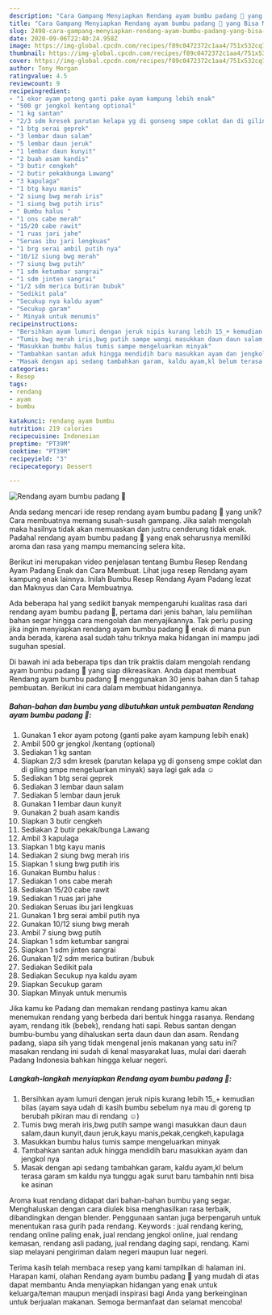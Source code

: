 ```yaml
---
description: "Cara Gampang Menyiapkan Rendang ayam bumbu padang 🍗 yang Bisa Manjain Lidah"
title: "Cara Gampang Menyiapkan Rendang ayam bumbu padang 🍗 yang Bisa Manjain Lidah"
slug: 2498-cara-gampang-menyiapkan-rendang-ayam-bumbu-padang-yang-bisa-manjain-lidah
date: 2020-09-06T22:40:24.958Z
image: https://img-global.cpcdn.com/recipes/f89c0472372c1aa4/751x532cq70/rendang-ayam-bumbu-padang-🍗-foto-resep-utama.jpg
thumbnail: https://img-global.cpcdn.com/recipes/f89c0472372c1aa4/751x532cq70/rendang-ayam-bumbu-padang-🍗-foto-resep-utama.jpg
cover: https://img-global.cpcdn.com/recipes/f89c0472372c1aa4/751x532cq70/rendang-ayam-bumbu-padang-🍗-foto-resep-utama.jpg
author: Tony Morgan
ratingvalue: 4.5
reviewcount: 9
recipeingredient:
- "1 ekor ayam potong ganti pake ayam kampung lebih enak"
- "500 gr jengkol kentang optional"
- "1 kg santan"
- "2/3 sdm kresek parutan kelapa yg di gonseng smpe coklat dan di giling smpe mengeluarkan minyak saya lagi gak ada "
- "1 btg serai geprek"
- "3 lembar daun salam"
- "5 lembar daun jeruk"
- "1 lembar daun kunyit"
- "2 buah asam kandis"
- "3 butir cengkeh"
- "2 butir pekakbunga Lawang"
- "3 kapulaga"
- "1 btg kayu manis"
- "2 siung bwg merah iris"
- "1 siung bwg putih iris"
- " Bumbu halus "
- "1 ons cabe merah"
- "15/20 cabe rawit"
- "1 ruas jari jahe"
- "Seruas ibu jari lengkuas"
- "1 brg serai ambil putih nya"
- "10/12 siung bwg merah"
- "7 siung bwg putih"
- "1 sdm ketumbar sangrai"
- "1 sdm jinten sangrai"
- "1/2 sdm merica butiran bubuk"
- "Sedikit pala"
- "Secukup nya kaldu ayam"
- "Secukup garam"
- " Minyak untuk menumis"
recipeinstructions:
- "Bersihkan ayam lumuri dengan jeruk nipis kurang lebih 15_+ kemudian bilas (ayam saya udah di kasih bumbu sebelum nya mau di goreng tp berubah pikiran mau di rendang ☺️)"
- "Tumis bwg merah iris,bwg putih sampe wangi masukkan daun daun salam,daun kunyit,daun jeruk,kayu manis,pekak,cengkeh,kapulaga"
- "Masukkan bumbu halus tumis sampe mengeluarkan minyak"
- "Tambahkan santan aduk hingga mendidih baru masukkan ayam dan jengkol nya"
- "Masak dengan api sedang tambahkan garam, kaldu ayam,kl belum terasa garam sm kaldu nya tunggu agak surut baru tambahin nnti bisa ke asinan"
categories:
- Resep
tags:
- rendang
- ayam
- bumbu

katakunci: rendang ayam bumbu 
nutrition: 219 calories
recipecuisine: Indonesian
preptime: "PT39M"
cooktime: "PT39M"
recipeyield: "3"
recipecategory: Dessert

---
```



![Rendang ayam bumbu padang 🍗](https://img-global.cpcdn.com/recipes/f89c0472372c1aa4/751x532cq70/rendang-ayam-bumbu-padang-🍗-foto-resep-utama.jpg)

Anda sedang mencari ide resep rendang ayam bumbu padang 🍗 yang unik? Cara membuatnya memang susah-susah gampang. Jika salah mengolah maka hasilnya tidak akan memuaskan dan justru cenderung tidak enak. Padahal rendang ayam bumbu padang 🍗 yang enak seharusnya memiliki aroma dan rasa yang mampu memancing selera kita.

Berikut ini merupakan video penjelasan tentang Bumbu Resep Rendang Ayam Padang Enak dan Cara Membuat. Lihat juga resep Rendang ayam kampung enak lainnya. Inilah Bumbu Resep Rendang Ayam Padang lezat dan Maknyus dan Cara Membuatnya.

Ada beberapa hal yang sedikit banyak mempengaruhi kualitas rasa dari rendang ayam bumbu padang 🍗, pertama dari jenis bahan, lalu pemilihan bahan segar hingga cara mengolah dan menyajikannya. Tak perlu pusing jika ingin menyiapkan rendang ayam bumbu padang 🍗 enak di mana pun anda berada, karena asal sudah tahu triknya maka hidangan ini mampu jadi suguhan spesial.


Di bawah ini ada beberapa tips dan trik praktis dalam mengolah rendang ayam bumbu padang 🍗 yang siap dikreasikan. Anda dapat membuat Rendang ayam bumbu padang 🍗 menggunakan 30 jenis bahan dan 5 tahap pembuatan. Berikut ini cara dalam membuat hidangannya.

<!--inarticleads1-->

##### Bahan-bahan dan bumbu yang dibutuhkan untuk pembuatan Rendang ayam bumbu padang 🍗:

1. Gunakan 1 ekor ayam potong (ganti pake ayam kampung lebih enak)
1. Ambil 500 gr jengkol /kentang (optional)
1. Sediakan 1 kg santan
1. Siapkan 2/3 sdm kresek (parutan kelapa yg di gonseng smpe coklat dan di giling smpe mengeluarkan minyak) saya lagi gak ada ☺️
1. Sediakan 1 btg serai geprek
1. Sediakan 3 lembar daun salam
1. Sediakan 5 lembar daun jeruk
1. Gunakan 1 lembar daun kunyit
1. Gunakan 2 buah asam kandis
1. Siapkan 3 butir cengkeh
1. Sediakan 2 butir pekak/bunga Lawang
1. Ambil 3 kapulaga
1. Siapkan 1 btg kayu manis
1. Sediakan 2 siung bwg merah iris
1. Siapkan 1 siung bwg putih iris
1. Gunakan  Bumbu halus :
1. Sediakan 1 ons cabe merah
1. Sediakan 15/20 cabe rawit
1. Sediakan 1 ruas jari jahe
1. Sediakan Seruas ibu jari lengkuas
1. Gunakan 1 brg serai ambil putih nya
1. Gunakan 10/12 siung bwg merah
1. Ambil 7 siung bwg putih
1. Siapkan 1 sdm ketumbar sangrai
1. Siapkan 1 sdm jinten sangrai
1. Gunakan 1/2 sdm merica butiran /bubuk
1. Sediakan Sedikit pala
1. Sediakan Secukup nya kaldu ayam
1. Siapkan Secukup garam
1. Siapkan  Minyak untuk menumis


Jika kamu ke Padang dan memakan rendang pastinya kamu akan menemukan rendang yang berbeda dari bentuk hingga rasanya. Rendang ayam, rendang itik (bebek), rendang hati sapi. Rebus santan dengan bumbu-bumbu yang dihaluskan serta daun daun dan asam. Rendang padang, siapa sih yang tidak mengenal jenis makanan yang satu ini? masakan rendang ini sudah di kenal masyarakat luas, mulai dari daerah Padang Indonesia bahkan hingga keluar negeri. 

<!--inarticleads2-->

##### Langkah-langkah menyiapkan Rendang ayam bumbu padang 🍗:

1. Bersihkan ayam lumuri dengan jeruk nipis kurang lebih 15_+ kemudian bilas (ayam saya udah di kasih bumbu sebelum nya mau di goreng tp berubah pikiran mau di rendang ☺️)
1. Tumis bwg merah iris,bwg putih sampe wangi masukkan daun daun salam,daun kunyit,daun jeruk,kayu manis,pekak,cengkeh,kapulaga
1. Masukkan bumbu halus tumis sampe mengeluarkan minyak
1. Tambahkan santan aduk hingga mendidih baru masukkan ayam dan jengkol nya
1. Masak dengan api sedang tambahkan garam, kaldu ayam,kl belum terasa garam sm kaldu nya tunggu agak surut baru tambahin nnti bisa ke asinan


Aroma kuat rendang didapat dari bahan-bahan bumbu yang segar. Menghaluskan dengan cara diulek bisa menghasilkan rasa terbaik, dibandingkan dengan blender. Penggunaan santan juga berpengaruh untuk menentukan rasa gurih pada rendang. Keywords : jual rendang kering, rendang online paling enak, jual rendang jengkol online, jual rendang kemasan, rendang asli padang, jual rendang daging sapi, rendang. Kami siap melayani pengiriman dalam negeri maupun luar negeri. 

Terima kasih telah membaca resep yang kami tampilkan di halaman ini. Harapan kami, olahan Rendang ayam bumbu padang 🍗 yang mudah di atas dapat membantu Anda menyiapkan hidangan yang enak untuk keluarga/teman maupun menjadi inspirasi bagi Anda yang berkeinginan untuk berjualan makanan. Semoga bermanfaat dan selamat mencoba!
